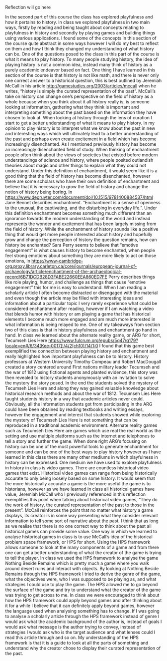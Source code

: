 Reflection will go here

In the second part of this course the class has explored playfulness and how it pertains to history. In class we explored playfulness in two main ways, firstly by reading and being taught about concepts relating to playfulness in history and secondly by playing games and building things using various applications. I found some of the concepts in this section of the course quite abstract in some ways however I will do my best to reflect on them and how I think they changed my understanding of what history can be. 
	One of the questions posed to the class in this part of the course is what it means to play history. To many people studying history, the idea of playing history is not a common idea, instead many think of history as a purely academic endeavor based on fact. One thing I have learned in this section of the course is that history is not like math, and there is never only one correct answer to a historical question, this is best outlined by Jeremiah McCall in his article http://gamestudies.org/2003/articles/mccall when he writes, “history is simply the curated representation of the past”.  McCall’s take on history can change one’s perspective on the field of history as a whole because when you think about it all history really is, is someone looking at information, gathering what they think is important and interpreting something about the past based on the information they have chosen to look at. When looking at history through the lens of curation I start to get a better understanding of what it means to play history. In my opinion to play history is to interpret what we know about the past in new and interesting ways which will ultimately lead to a better understanding of the past and perhaps even create excitement in a field which has become increasingly disenchanted. 
	As I mentioned previously history has become an increasingly disenchanted field of study. When thinking of enchantment people often think about the views of societies that existed before modern understandings of science and history, where people posited outlandish theories about magic and other things to explain what they could not understand. Under this definition of enchantment, it would seem like it is a good thing that the field of history has become disenchanted, however there are some scholars who have their own definition of enchantment and believe that it is necessary to grow the field of history and change the notion of history being boring. In https://www.degruyter.com/document/doi/10.1515/9781400884537/html Jane Bennet describes enchantment. “Enchantment is a sense of openness to the unusual, the captivating, and the disturbing in everyday life.”. Under this definition enchantment becomes something much different than an ignorance towards the modern understanding of the world and instead represents the wonder and excitement that has been largely missing from the field of history. While the enchantment of history sounds like a positive thing that would get more people interested about history and hopefully grow and change the perception of history the question remains, how can history be enchanted? Sara Perry seems to believe that “emotive engagement” is what causes history to become enchanted, when people feel strong emotions about something they are more likely to act on those emotions, in https://www-cambridge-org.proxy.library.carleton.ca/core/journals/european-journal-of-archaeology/article/enchantment-of-the-archaeological-record/6B71DCDB28D3FABE22660EEA860ED7FE Perry describes things like role playing, humor, and challenge as things that cause “emotive engagement” this for me is easy to understand. When I am reading a scholarly article I often become distracted or disengaged with the material and even though the article may be filled with interesting ideas and information about a particular topic I very rarely experience what could be considered enchantment after reading, however if I am watching a video that blends humor with history or am playing a game that has historical elements I become much more engaged and am much more interested in what information is being relayed to me. One of my takeaways from section two of this class is that in history playfulness and enchantment go hand in hand.
	In class we learned about the alternate reality game, or ARG for short, Tecumseh Lies Here https://www.fulcrum.org/epubs/5q47rq179?locale=en#/6/34[Kee-0017]!/4/2[ch10]/14/1:0 I found that this game best exemplified the connection between playing history and enchantment and really highlighted how important playfulness can be to history. History professors at Western University Timothy Compeau and Robert MacDougall created a story centered around First nations military leader Tecumseh and the war of 1812 using fictional agents and planted evidence, this story was then revealed to history students anonymously with an invitation to solve the mystery the story posed. In the end the students solved the mystery of Tecumseh Lies Here and along they way gained valuable knowledge about historical research methods and about the war of 1812. Tecumseh Lies Here taught students history in a way that academic articles never could. Obviously, all the information students got from participating in the ARG could have been obtained by reading textbooks and writing essays, however the engagement and interest that students showed while exploring the mystery of Tecumseh Lies Here is not something that can be reproduced in a traditional academic environment. 
	Alternate reality games such as Tecumseh Lies Here are games which use real the real world as the setting and use multiple platforms such as the internet and telephones to tell a story and further the game. When done right ARG’s focusing on history can be one of the most powerful tools to generate enchantment for someone and can be one of the best ways to play history however as I have learned in this class there are many other mediums in which playfulness in history can be expressed. One medium we have used to explore playfulness in history in class is video games. There are countless historical video games that exist. Historical video games can range from being historically accurate to only being loosely based on some history. It would seem that the more historically accurate a game is the more useful the game is to historians, however as we have learned in class all historical games have value, Jeremiah McCall who I previously referenced in this reflection exemplifies this point when talking about historical video games, “They do the work of history, the curated representation of the past to those in the present”. McCall reinforces the point that no matter what history a game displays, its creator is in some way presenting what they consider relevant information to tell some sort of narrative about the past. I think that as long as we realise that there is no one correct way to think about the past all historical games can provide some value. One way in which we learned to analyse historical games in class is to use McCall’s idea of the historical problem space framework, or HPS for short. Using the HPS framework allows someone to look at the many components of a game and from there one can get a better understanding of what the creator of the game is trying to tell the player. In class we used the HPS framework to analyse the game Nothing Beside Remains which is pretty much a game where you walk around desert ruins and interact with objects. By looking at Nothing Beside Remains through the HPS framework I tried to derive the genre of the game, what the objectives were, who I was supposed to be playing as, and what strategies I could use to play the game. The HPS allowed me to go beyond the surface of the game and try to understand what the creator of the game was trying to get across to me. In class we were encouraged to think about how the HPS framework could apply beyond games and after thinking about it for a while I believe that it can definitely apply beyond games, however the language used when analysing something has to change. If I was going to analyse a scholarly article through the HPS framework instead of genre I would ask what the academic background of the author is, instead of goals I would ask what message is the author trying to convey, instead of strategies I would ask who is the target audience and what lenses could I read this article through and so on. My understanding of the HPS framework is that it is a guide to look at all the parts of something and understand why the creator chose to display their curated representation of the past.     
	

